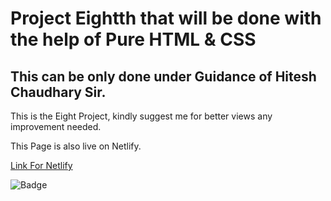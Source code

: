 # Project Eightth that will be done with the help of Pure HTML & CSS 
## This can be only done under Guidance of Hitesh Chaudhary Sir.

This is the Eight Project, kindly suggest me for better views any improvement needed.

This Page is also live on Netlify.

[Link For Netlify](https://8th-project-paragsawai.netlify.app/) 

![Badge](https://img.shields.io/badge/Projects%20of-HTML%20%26%20CSS-brightgreen)